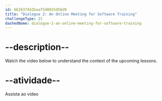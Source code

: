 ```yaml
---
id: 662637442baaf548015d56d9
title: "Dialogue 2: An Online Meeting for Software Training"
challengeType: 21
dashedName: dialogue-2-an-online-meeting-for-software-training
---
```


# --description--

Watch the video below to understand the context of the upcoming lessons.

# --atividade--

Assista ao vídeo
